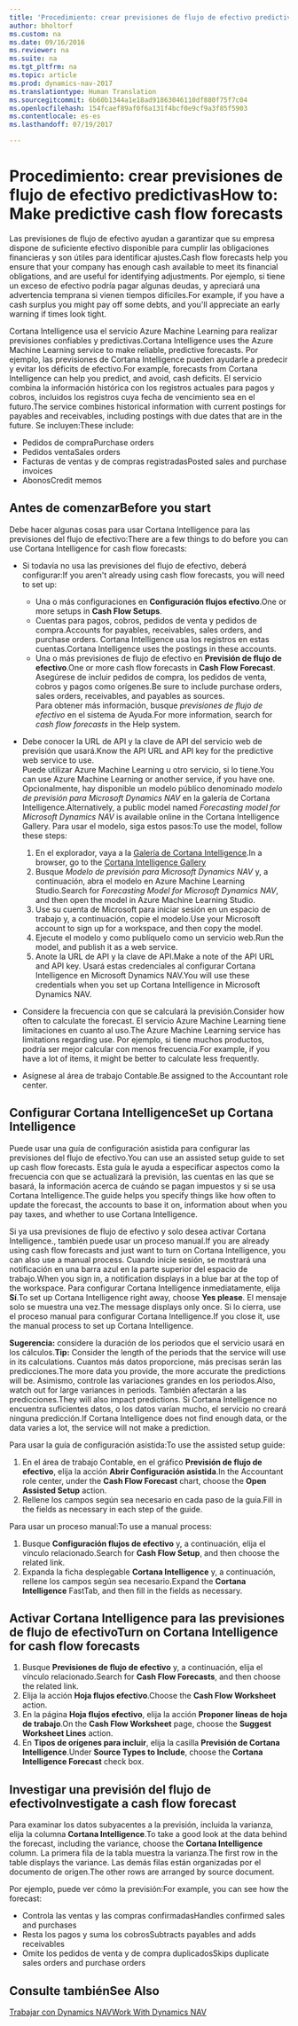 ```yaml
---
title: 'Procedimiento: crear previsiones de flujo de efectivo predictivas'
author: bholtorf
ms.custom: na
ms.date: 09/16/2016
ms.reviewer: na
ms.suite: na
ms.tgt_pltfrm: na
ms.topic: article
ms.prod: dynamics-nav-2017
ms.translationtype: Human Translation
ms.sourcegitcommit: 6b60b1344a1e18ad91863046110df880f75f7c04
ms.openlocfilehash: 154fcaef89af0f6a131f4bcf0e9cf9a3f85f5903
ms.contentlocale: es-es
ms.lasthandoff: 07/19/2017

---
```


# <a name="how-to-make-predictive-cash-flow-forecasts"></a><span data-ttu-id="a3a64-102">Procedimiento: crear previsiones de flujo de efectivo predictivas</span><span class="sxs-lookup"><span data-stu-id="a3a64-102">How to: Make predictive cash flow forecasts</span></span>
<span data-ttu-id="a3a64-103">Las previsiones de flujo de efectivo ayudan a garantizar que su empresa dispone de suficiente efectivo disponible para cumplir las obligaciones financieras y son útiles para identificar ajustes.</span><span class="sxs-lookup"><span data-stu-id="a3a64-103">Cash flow forecasts help you ensure that your company has enough cash available to meet its financial obligations, and are useful for identifying adjustments.</span></span> <span data-ttu-id="a3a64-104">Por ejemplo, si tiene un exceso de efectivo podría pagar algunas deudas, y apreciará una advertencia temprana si vienen tiempos difíciles.</span><span class="sxs-lookup"><span data-stu-id="a3a64-104">For example, if you have a cash surplus you might pay off some debts, and you'll appreciate an early warning if times look tight.</span></span> 

<span data-ttu-id="a3a64-105">Cortana Intelligence usa el servicio Azure Machine Learning para realizar previsiones confiables y predictivas.</span><span class="sxs-lookup"><span data-stu-id="a3a64-105">Cortana Intelligence uses the Azure Machine Learning service to make reliable, predictive forecasts.</span></span> <span data-ttu-id="a3a64-106">Por ejemplo, las previsiones de Cortana Intelligence pueden ayudarle a predecir y evitar los déficits de efectivo.</span><span class="sxs-lookup"><span data-stu-id="a3a64-106">For example, forecasts from Cortana Intelligence can help you predict, and avoid, cash deficits.</span></span> <span data-ttu-id="a3a64-107">El servicio combina la información histórica con los registros actuales para pagos y cobros, incluidos los registros cuya fecha de vencimiento sea en el futuro.</span><span class="sxs-lookup"><span data-stu-id="a3a64-107">The service combines historical information with current postings for payables and receivables, including postings with due dates that are in the future.</span></span> <span data-ttu-id="a3a64-108">Se incluyen:</span><span class="sxs-lookup"><span data-stu-id="a3a64-108">These include:</span></span>
* <span data-ttu-id="a3a64-109">Pedidos de compra</span><span class="sxs-lookup"><span data-stu-id="a3a64-109">Purchase orders</span></span>
* <span data-ttu-id="a3a64-110">Pedidos venta</span><span class="sxs-lookup"><span data-stu-id="a3a64-110">Sales orders</span></span>
* <span data-ttu-id="a3a64-111">Facturas de ventas y de compras registradas</span><span class="sxs-lookup"><span data-stu-id="a3a64-111">Posted sales and purchase invoices</span></span>
* <span data-ttu-id="a3a64-112">Abonos</span><span class="sxs-lookup"><span data-stu-id="a3a64-112">Credit memos</span></span>

## <a name="before-you-start"></a><span data-ttu-id="a3a64-113">Antes de comenzar</span><span class="sxs-lookup"><span data-stu-id="a3a64-113">Before you start</span></span>  
<span data-ttu-id="a3a64-114">Debe hacer algunas cosas para usar Cortana Intelligence para las previsiones del flujo de efectivo:</span><span class="sxs-lookup"><span data-stu-id="a3a64-114">There are a few things to do before you can use Cortana Intelligence for cash flow forecasts:</span></span> 
* <span data-ttu-id="a3a64-115">Si todavía no usa las previsiones del flujo de efectivo, deberá configurar:</span><span class="sxs-lookup"><span data-stu-id="a3a64-115">If you aren't already using cash flow forecasts, you will need to set up:</span></span>
    * <span data-ttu-id="a3a64-116">Una o más configuraciones en **Configuración flujos efectivo**.</span><span class="sxs-lookup"><span data-stu-id="a3a64-116">One or more setups in **Cash Flow Setups**.</span></span> 
    * <span data-ttu-id="a3a64-117">Cuentas para pagos, cobros, pedidos de venta y pedidos de compra.</span><span class="sxs-lookup"><span data-stu-id="a3a64-117">Accounts for payables, receivables, sales orders, and purchase orders.</span></span> <span data-ttu-id="a3a64-118">Cortana Intelligence usa los registros en estas cuentas.</span><span class="sxs-lookup"><span data-stu-id="a3a64-118">Cortana Intelligence uses the postings in these accounts.</span></span>
    * <span data-ttu-id="a3a64-119">Una o más previsiones de flujo de efectivo en **Previsión de flujo de efectivo**.</span><span class="sxs-lookup"><span data-stu-id="a3a64-119">One or more cash flow forecasts in **Cash Flow Forecast**.</span></span> <span data-ttu-id="a3a64-120">Asegúrese de incluir pedidos de compra, los pedidos de venta, cobros y pagos como orígenes.</span><span class="sxs-lookup"><span data-stu-id="a3a64-120">Be sure to include purchase orders, sales orders, receivables, and payables as sources.</span></span>  
    <span data-ttu-id="a3a64-121">Para obtener más información, busque _previsiones de flujo de efectivo_ en el sistema de Ayuda.</span><span class="sxs-lookup"><span data-stu-id="a3a64-121">For more information, search for _cash flow forecasts_ in the Help system.</span></span> 
* <span data-ttu-id="a3a64-122">Debe conocer la URL de API y la clave de API del servicio web de previsión que usará.</span><span class="sxs-lookup"><span data-stu-id="a3a64-122">Know the API URL and API key for the predictive web service to use.</span></span>  
    <span data-ttu-id="a3a64-123">Puede utilizar Azure Machine Learning u otro servicio, si lo tiene.</span><span class="sxs-lookup"><span data-stu-id="a3a64-123">You can use Azure Machine Learning or another service, if you have one.</span></span> <span data-ttu-id="a3a64-124">Opcionalmente, hay disponible un modelo público denominado _modelo de previsión para Microsoft Dynamics NAV_ en la galería de Cortana Intelligence.</span><span class="sxs-lookup"><span data-stu-id="a3a64-124">Alternatively, a public model named _Forecasting model for Microsoft Dynamics NAV_ is available online in the Cortana Intelligence Gallery.</span></span> <span data-ttu-id="a3a64-125">Para usar el modelo, siga estos pasos:</span><span class="sxs-lookup"><span data-stu-id="a3a64-125">To use the model, follow these steps:</span></span>

    1. <span data-ttu-id="a3a64-126">En el explorador, vaya a la [Galería de Cortana Intelligence](https://go.microsoft.com/fwlink/?linkid=828352).</span><span class="sxs-lookup"><span data-stu-id="a3a64-126">In a browser, go to the [Cortana Intelligence Gallery](https://go.microsoft.com/fwlink/?linkid=828352)</span></span>
    2. <span data-ttu-id="a3a64-127">Busque _Modelo de previsión para Microsoft Dynamics NAV_ y, a continuación, abra el modelo en Azure Machine Learning Studio.</span><span class="sxs-lookup"><span data-stu-id="a3a64-127">Search for _Forecasting Model for Microsoft Dynamics NAV_, and then open the model in Azure Machine Learning Studio.</span></span>
    3. <span data-ttu-id="a3a64-128">Use su cuenta de Microsoft para iniciar sesión en un espacio de trabajo y, a continuación, copie el modelo.</span><span class="sxs-lookup"><span data-stu-id="a3a64-128">Use your Microsoft account to sign up for a workspace, and then copy the model.</span></span>
    4. <span data-ttu-id="a3a64-129">Ejecute el modelo y como publíquelo como un servicio web.</span><span class="sxs-lookup"><span data-stu-id="a3a64-129">Run the model, and publish it as a web service.</span></span>
    5. <span data-ttu-id="a3a64-130">Anote la URL de API y la clave de API.</span><span class="sxs-lookup"><span data-stu-id="a3a64-130">Make a note of the API URL and API key.</span></span> <span data-ttu-id="a3a64-131">Usará estas credenciales al configurar Cortana Intelligence en Microsoft Dynamics NAV.</span><span class="sxs-lookup"><span data-stu-id="a3a64-131">You will use these credentials when you set up Cortana Intelligence in Microsoft Dynamics NAV.</span></span>  

* <span data-ttu-id="a3a64-132">Considere la frecuencia con que se calculará la previsión.</span><span class="sxs-lookup"><span data-stu-id="a3a64-132">Consider how often to calculate the forecast.</span></span> <span data-ttu-id="a3a64-133">El servicio Azure Machine Learning tiene limitaciones en cuanto al uso.</span><span class="sxs-lookup"><span data-stu-id="a3a64-133">The Azure Machine Learning service has limitations regarding use.</span></span> <span data-ttu-id="a3a64-134">Por ejemplo, si tiene muchos productos, podría ser mejor calcular con menos frecuencia.</span><span class="sxs-lookup"><span data-stu-id="a3a64-134">For example, if you have a lot of items, it might be better to calculate less frequently.</span></span> 
* <span data-ttu-id="a3a64-135">Asígnese al área de trabajo Contable.</span><span class="sxs-lookup"><span data-stu-id="a3a64-135">Be assigned to the Accountant role center.</span></span> 

## <a name="set-up-cortana-intelligence"></a><span data-ttu-id="a3a64-136">Configurar Cortana Intelligence</span><span class="sxs-lookup"><span data-stu-id="a3a64-136">Set up Cortana Intelligence</span></span>
<span data-ttu-id="a3a64-137">Puede usar una guía de configuración asistida para configurar las previsiones del flujo de efectivo.</span><span class="sxs-lookup"><span data-stu-id="a3a64-137">You can use an assisted setup guide to set up cash flow forecasts.</span></span> <span data-ttu-id="a3a64-138">Esta guía le ayuda a especificar aspectos como la frecuencia con que se actualizará la previsión, las cuentas en las que se basará, la información acerca de cuándo se pagan impuestos y si se usa Cortana Intelligence.</span><span class="sxs-lookup"><span data-stu-id="a3a64-138">The guide helps you specify things like how often to update the forecast, the accounts to base it on, information about when you pay taxes, and whether to use Cortana Intelligence.</span></span>  

<span data-ttu-id="a3a64-139">Si ya usa previsiones de flujo de efectivo y solo desea activar Cortana Intelligence., también puede usar un proceso manual.</span><span class="sxs-lookup"><span data-stu-id="a3a64-139">If you are already using cash flow forecasts and just want to turn on Cortana Intelligence, you can also use a manual process.</span></span> <span data-ttu-id="a3a64-140">Cuando inicie sesión, se mostrará una notificación en una barra azul en la parte superior del espacio de trabajo.</span><span class="sxs-lookup"><span data-stu-id="a3a64-140">When you sign in, a notification displays in a blue bar at the top of the workspace.</span></span> <span data-ttu-id="a3a64-141">Para configurar Cortana Intelligence inmediatamente, elija **Sí**.</span><span class="sxs-lookup"><span data-stu-id="a3a64-141">To set up Cortana Intelligence right away, choose **Yes please**.</span></span> <span data-ttu-id="a3a64-142">El mensaje solo se muestra una vez.</span><span class="sxs-lookup"><span data-stu-id="a3a64-142">The message displays only once.</span></span> <span data-ttu-id="a3a64-143">Si lo cierra, use el proceso manual para configurar Cortana Intelligence.</span><span class="sxs-lookup"><span data-stu-id="a3a64-143">If you close it, use the manual process to set up Cortana Intelligence.</span></span>  

<span data-ttu-id="a3a64-144">**Sugerencia:** considere la duración de los periodos que el servicio usará en los cálculos.</span><span class="sxs-lookup"><span data-stu-id="a3a64-144">**Tip:** Consider the length of the periods that the service will use in its calculations.</span></span> <span data-ttu-id="a3a64-145">Cuantos más datos proporcione, más precisas serán las predicciones.</span><span class="sxs-lookup"><span data-stu-id="a3a64-145">The more data you provide, the more accurate the predictions will be.</span></span> <span data-ttu-id="a3a64-146">Asimismo, controle las variaciones grandes en los periodos.</span><span class="sxs-lookup"><span data-stu-id="a3a64-146">Also, watch out for large variances in periods.</span></span> <span data-ttu-id="a3a64-147">También afectarán a las predicciones.</span><span class="sxs-lookup"><span data-stu-id="a3a64-147">They will also impact predictions.</span></span> <span data-ttu-id="a3a64-148">Si Cortana Intelligence no encuentra suficientes datos, o los datos varían mucho, el servicio no creará ninguna predicción.</span><span class="sxs-lookup"><span data-stu-id="a3a64-148">If Cortana Intelligence does not find enough data, or the data varies a lot, the service will not make a prediction.</span></span> 

<span data-ttu-id="a3a64-149">Para usar la guía de configuración asistida:</span><span class="sxs-lookup"><span data-stu-id="a3a64-149">To use the assisted setup guide:</span></span>
1. <span data-ttu-id="a3a64-150">En el área de trabajo Contable, en el gráfico **Previsión de flujo de efectivo**, elija la acción **Abrir Configuración asistida**.</span><span class="sxs-lookup"><span data-stu-id="a3a64-150">In the Accountant role center, under the **Cash Flow Forecast** chart, choose the **Open Assisted Setup** action.</span></span>
2. <span data-ttu-id="a3a64-151">Rellene los campos según sea necesario en cada paso de la guía.</span><span class="sxs-lookup"><span data-stu-id="a3a64-151">Fill in the fields as necessary in each step of the guide.</span></span>

<span data-ttu-id="a3a64-152">Para usar un proceso manual:</span><span class="sxs-lookup"><span data-stu-id="a3a64-152">To use a manual process:</span></span>
1. <span data-ttu-id="a3a64-153">Busque **Configuración flujos de efectivo** y, a continuación, elija el vínculo relacionado.</span><span class="sxs-lookup"><span data-stu-id="a3a64-153">Search for **Cash Flow Setup**, and then choose the related link.</span></span>
2. <span data-ttu-id="a3a64-154">Expanda la ficha desplegable **Cortana Intelligence** y, a continuación, rellene los campos según sea necesario.</span><span class="sxs-lookup"><span data-stu-id="a3a64-154">Expand the **Cortana Intelligence** FastTab, and then fill in the fields as necessary.</span></span>

## <a name="turn-on-cortana-intelligence-for-cash-flow-forecasts"></a><span data-ttu-id="a3a64-155">Activar Cortana Intelligence para las previsiones de flujo de efectivo</span><span class="sxs-lookup"><span data-stu-id="a3a64-155">Turn on Cortana Intelligence for cash flow forecasts</span></span>
1. <span data-ttu-id="a3a64-156">Busque **Previsiones de flujo de efectivo** y, a continuación, elija el vínculo relacionado.</span><span class="sxs-lookup"><span data-stu-id="a3a64-156">Search for **Cash Flow Forecasts**, and then choose the related link.</span></span>
2. <span data-ttu-id="a3a64-157">Elija la acción **Hoja flujos efectivo**.</span><span class="sxs-lookup"><span data-stu-id="a3a64-157">Choose the **Cash Flow Worksheet** action.</span></span>
3. <span data-ttu-id="a3a64-158">En la página **Hoja flujos efectivo**, elija la acción **Proponer líneas de hoja de trabajo**.</span><span class="sxs-lookup"><span data-stu-id="a3a64-158">On the **Cash Flow Worksheet** page, choose the **Suggest Worksheet Lines** action.</span></span>  
4. <span data-ttu-id="a3a64-159">En **Tipos de orígenes para incluir**, elija la casilla **Previsión de Cortana Intelligence**.</span><span class="sxs-lookup"><span data-stu-id="a3a64-159">Under **Source Types to Include**, choose the **Cortana Intelligence Forecast** check box.</span></span>

## <a name="investigate-a-cash-flow-forecast"></a><span data-ttu-id="a3a64-160">Investigar una previsión del flujo de efectivo</span><span class="sxs-lookup"><span data-stu-id="a3a64-160">Investigate a cash flow forecast</span></span>
<span data-ttu-id="a3a64-161">Para examinar los datos subyacentes a la previsión, incluida la varianza, elija la columna **Cortana Intelligence**.</span><span class="sxs-lookup"><span data-stu-id="a3a64-161">To take a good look at the data behind the forecast, including the variance, choose the **Cortana Intelligence** column.</span></span> <span data-ttu-id="a3a64-162">La primera fila de la tabla muestra la varianza.</span><span class="sxs-lookup"><span data-stu-id="a3a64-162">The first row in the table displays the variance.</span></span> <span data-ttu-id="a3a64-163">Las demás filas están organizadas por el documento de origen.</span><span class="sxs-lookup"><span data-stu-id="a3a64-163">The other rows are arranged by source document.</span></span>  

<span data-ttu-id="a3a64-164">Por ejemplo, puede ver cómo la previsión:</span><span class="sxs-lookup"><span data-stu-id="a3a64-164">For example, you can see how the forecast:</span></span>    
* <span data-ttu-id="a3a64-165">Controla las ventas y las compras confirmadas</span><span class="sxs-lookup"><span data-stu-id="a3a64-165">Handles confirmed sales and purchases</span></span> 
* <span data-ttu-id="a3a64-166">Resta los pagos y suma los cobros</span><span class="sxs-lookup"><span data-stu-id="a3a64-166">Subtracts payables and adds receivables</span></span>
* <span data-ttu-id="a3a64-167">Omite los pedidos de venta y de compra duplicados</span><span class="sxs-lookup"><span data-stu-id="a3a64-167">Skips duplicate sales orders and purchase orders</span></span>

## <a name="see-also"></a><span data-ttu-id="a3a64-168">Consulte también</span><span class="sxs-lookup"><span data-stu-id="a3a64-168">See Also</span></span>  
[<span data-ttu-id="a3a64-169">Trabajar con Dynamics NAV</span><span class="sxs-lookup"><span data-stu-id="a3a64-169">Work With Dynamics NAV</span></span>](ui-work-product.md)

